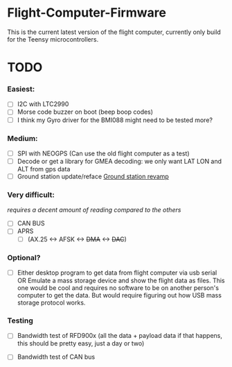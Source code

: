 # Flight-Computer-Firmware

This is the current latest version of the flight computer, currently only build for the Teensy microcontrollers.


# TODO

### Easiest:

- [ ] I2C with LTC2990
- [ ] Morse code buzzer on boot (beep boop codes)
- [ ] I think my Gyro driver for the BMI088 might need to be tested more?

### Medium:

- [ ] SPI with NEOGPS (Can use the old flight computer as a test)
- [ ] Decode or get a library for GMEA decoding: we only want LAT LON and ALT from gps data
- [ ] Ground station update/reface [Ground station revamp](https://github.com/University-at-Buffalo-SEDS/Flight-Computer-Ground-Station)

### Very difficult:
*requires a decent amount of reading compared to the others*

- [ ] CAN BUS
- [ ] APRS
    - [ ] (AX.25 <-> AFSK <-> ~~DMA~~ <-> ~~DAC~~)

### Optional?

- [ ] Either desktop program to get data from flight computer via usb serial OR
   Emulate a mass storage device and show the flight data as files. This one would be cool and requires no software to be on another person's computer to get the data. But would require figuring out how USB mass storage protocol works.

### Testing

- [ ] Bandwidth test of RFD900x (all the data + payload data if that happens, this should be pretty easy, just a day or two)
- [ ] Bandwidth test of CAN bus


